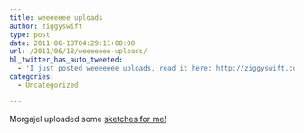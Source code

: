 ```yaml
---
title: weeeeeee uploads
author: ziggyswift
type: post
date: 2011-06-18T04:29:11+00:00
url: /2011/06/18/weeeeeee-uploads/
hl_twitter_has_auto_tweeted:
  - 'I just posted weeeeeee uploads, read it here: http://ziggyswift.com/?p=38'
categories:
  - Uncategorized

---
```

Morgajel uploaded some [sketches for me!][1]

 [1]: http://www.flickr.com/photos/7626534@N03/sets/72157626862396751/